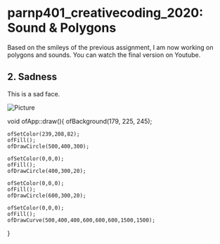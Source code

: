 # parnp401_creativecoding_2020: Sound & Polygons

Based on the smileys of the previous assignment, I am now working on polygons and sounds. You can watch the final version on Youtube.

## 2. Sadness
This is a sad face.

![Picture](Smiley_Sad2.png)

void ofApp::draw(){
    ofBackground(179, 225, 245);

    ofSetColor(239,208,82);
    ofFill();
    ofDrawCircle(500,400,300);

    ofSetColor(0,0,0);
    ofFill();
    ofDrawCircle(400,300,20);

    ofSetColor(0,0,0);
    ofFill();
    ofDrawCircle(600,300,20);

    ofSetColor(0,0,0);
    ofFill();
    ofDrawCurve(500,400,400,600,600,600,1500,1500);
       
    
}

